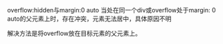 overflow:hidden与margin:0 auto 当处在同一个div或overflow处于margin: 0 auto的父元素上时，存在冲突，元素无法居中，具体原因不明

解决方法是将overflow放在目标元素的父元素上。